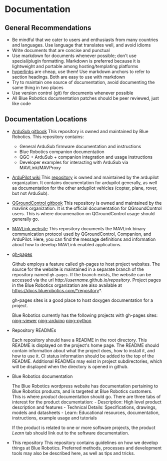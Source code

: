 # Documentation

## General Recommendations

- Be mindful that we cater to users and enthusiasts from many countries and languages. Use language that translates well, and avoid idioms
- Write documents that are concise and punctual
- Use markdown for documents whenever possible; don't use special/plugin formatting. Markdown is preferred because it is lightweight and portable among hosting/templating platforms
- [hyperlinks](https://en.wikipedia.org/wiki/Hyperlink) are cheap, use them! Use markdown anchors to refer to section headings. Both are easy to use with markdown
- Try to maintain one source of documentation, avoid documenting the same thing in two places
- Use version control (git) for documents whenever possible
- All Blue Robotics documentation patches should be peer reviewed, just like code

## Documentation Locations

- [ArduSub gitbook](http://ardusub.com)
    This repository is owned and maintained by Blue Robotics. This repository contains:
    - General ArduSub firmware documentation and instructions
    - Blue Robotics companion documentation
    - QGC + ArduSub + companion integration and usage instructions
    - Developer examples for interacting with ArduSub via MAVLink/MAVProxy
- [ArduPilot wiki](http://ardupilot.org/ardupilot/)
    This [repository](https://github.com/ArduPilot/ardupilot_wiki) is owned and maintained by the ardupilot organization. It contains documentation for ardupilot generally, as well as documentation for the other ardupilot vehicles (copter, plane, rover, but not ArduSub).
- [QGroundControl gitbook](https://docs.qgroundcontrol.com/en/)
    This repository is owned and maintained by the mavlink organization. It is the official documentation for QGroundControl users. This is where documenation on QGroundControl usage should generally go.
- [MAVLink website](https://mavlink.io/)
    This repository documents the MAVLink binary communication protocol used by QGroundControl, Companion, and ArduPilot. Here, you can find the message definitions and information about how to develop MAVLink enabled applications.
- [gh-pages](https://pages.github.com/)

    Github employs a feature called gh-pages to host project websites. The source for the website is maintained in a separate branch of the repository named `gh-pages`. If the branch exists, the website can be accessed via the url http://*username*.github.io/*repository*. Project pages in the Blue Robotics organization are also available at https://docs.bluerobotics.com/*repository*.

    gh-pages sites is a good place to host doxygen documentation for a project.

    Blue Robotics currently has the following projects with gh-pages sites:
    [ping-viewer](https://docs.bluerobotics.com/ping-viewer)
    [ping-arduino](https://docs.bluerobotics.com/ping-arduino)
    [ping-python](https://docs.bluerobotics.com/ping-python)

- Repository READMEs

    Each repository should have a README in the root directory. This README is displayed on the project's home page. The README should contain information about what the project does, how to install it, and how to use it. CI status information should be added to the top of the README. Additional READMEs may exist in project subdirectories, which will be displayed when the directory is opened in github.

- Blue Robotics documentation

    The Blue Robotics wordpress website has documentation pertaining to Blue Robotics products, and is targeted at Blue Robotics customers. This is where *product* documentation should go. There are three tabs of interest for the product documentation:
        - Description: High level product description and features
        - Technical Details: Specifications, drawings, models and datasheets
        - Learn: Educational resources, documentation, instructions, example usage and tutorials

    If the product is related to one or more software projects, the product *Learn* tab should link out to the software documentation. 

- This repository
    This repository contains guidelines on how we develop things at Blue Robotics. Preferred methods, processes and development tools may also be described here, as well as tips and tricks.
